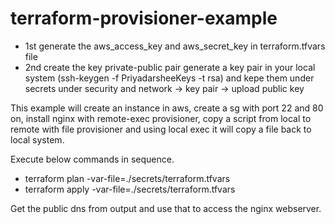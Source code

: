 # terraform-provisioner-example

* 1st generate the aws_access_key and aws_secret_key  in terraform.tfvars file
* 2nd create the key private-public pair 
  generate a key pair in your local system (ssh-keygen -f PriyadarsheeKeys -t rsa) and kepe them under secrets
  under security and network -> key pair -> upload public key 

This example will create an instance in aws, create a sg with port 22 and 80 on, install nginx with remote-exec provisioner, copy a script from local to remote with file provisioner and using local exec it will copy a file back to local system.



Execute below commands in sequence.

* terraform plan -var-file=./secrets/terraform.tfvars 
* terraform apply -var-file=./secrets/terraform.tfvars

Get the public dns from output and use that to access the nginx webserver.
